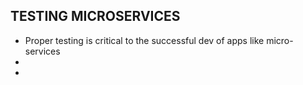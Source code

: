 ## TESTING MICROSERVICES
- Proper testing is critical to the successful dev of apps like micro-services
- 
- 